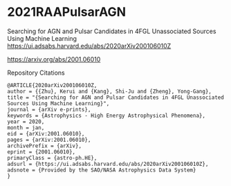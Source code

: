 # 2021RAAPulsarAGN
Searching for AGN and Pulsar Candidates in 4FGL Unassociated Sources Using Machine Learning
https://ui.adsabs.harvard.edu/abs/2020arXiv200106010Z

https://arxiv.org/abs/2001.06010 

Repository Citations 

    @ARTICLE{2020arXiv200106010Z,
    author = {{Zhu}, Kerui and {Kang}, Shi-Ju and {Zheng}, Yong-Gang},
    title = "{Searching for AGN and Pulsar Candidates in 4FGL Unassociated Sources Using Machine Learning}",
    journal = {arXiv e-prints},
    keywords = {Astrophysics - High Energy Astrophysical Phenomena},
    year = 2020,
    month = jan,
    eid = {arXiv:2001.06010},
    pages = {arXiv:2001.06010},
    archivePrefix = {arXiv},
    eprint = {2001.06010},
    primaryClass = {astro-ph.HE},
    adsurl = {https://ui.adsabs.harvard.edu/abs/2020arXiv200106010Z},
    adsnote = {Provided by the SAO/NASA Astrophysics Data System}
    }


